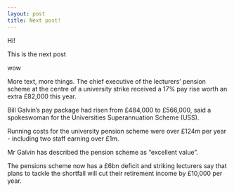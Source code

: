 ```yaml
---
layout: post
title: Next post!
---
```


Hi! 

This is the next post 

wow


More text, more things. The chief executive of the lecturers’ pension scheme at the centre of a university strike received a 17% pay rise worth an extra £82,000 this year.

Bill Galvin’s pay package had risen from £484,000 to £566,000, said a spokeswoman for the Universities Superannuation Scheme (USS).

Running costs for the university pension scheme were over £124m per year - including two staff earning over £1m.

Mr Galvin has described the pension scheme as “excellent value”.

The pensions scheme now has a £6bn deficit and striking lecturers say that plans to tackle the shortfall will cut their retirement income by £10,000 per year.
